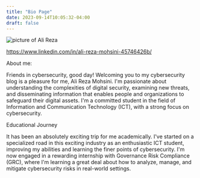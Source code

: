 ```yaml
---
title: "Bio Page"
date: 2023-09-14T10:05:32-04:00
draft: false
---
```

![picture of Ali Reza](https://media.licdn.com/dms/image/D5603AQG8J9Ae7BoFAw/profile-displayphoto-shrink_200_200/0/1694618022318?e=1700092800&v=beta&t=EQV9N_3nPxkwpAEBFawx1WcfNb3g43Y2d-HR_b04J94) 

https://www.linkedin.com/in/ali-reza-mohsini-45746426b/

About me:

Friends in cybersecurity, good day! Welcoming you to my cybersecurity blog is a pleasure for me, Ali Reza Mohsini. I'm passionate about understanding the complexities of digital security, examining new threats, and disseminating information that enables people and organizations to safeguard their digital assets. I'm a committed student in the field of Information and Communication Technology (ICT), with a strong focus on cybersecurity.

Educational Journey

It has been an absolutely exciting trip for me academically. I've started on a specialized road in this exciting industry as an enthusiastic ICT student, improving my abilities and learning the finer points of cybersecurity. I'm now engaged in a rewarding internship with Governance Risk Compliance (GRC), where I'm learning a great deal about how to analyze, manage, and mitigate cybersecurity risks in real-world settings.

